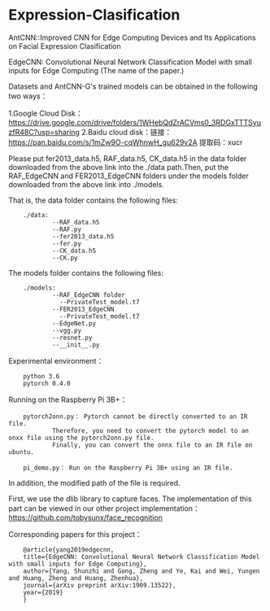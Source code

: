 # Expression-Clasification
AntCNN::Improved CNN for Edge Computing  Devices and Its Applications on Facial Expression  Clasification

EdgeCNN: Convolutional Neural Network Classification Model with small inputs for Edge Computing (The name of the paper.)

Datasets and AntCNN-G's trained models can be obtained in the following two ways：

1.Google Cloud Disk：https://drive.google.com/drive/folders/1WHebQdZrACVms0_3RDGxTTTSyuzfR48C?usp=sharing
2.Baidu cloud disk：链接：https://pan.baidu.com/s/1mZw9O-cqWhnwH_gu629v2A 
提取码：xucr 

Please put fer2013_data.h5, RAF_data.h5, CK_data.h5 in the data folder downloaded from the above link into the ./data path.Then, put the RAF_EdgeCNN and FER2013_EdgeCNN folders under the models folder downloaded from the above link into ./models.

That is, the data folder contains the following files: 
        
        ./data:         
                --RAF_data.h5          
                --RAF.py             
                --fer2013_data.h5             
                --fer.py
                --CK_data.h5         
                --CK.py
                
                
The models folder contains the following files: 

        ./models: 
                --RAF_EdgeCNN folder  
                  --PrivateTest_model.t7  
                --FER2013_EdgeCNN
                  --PrivateTest_model.t7
                --EdgeNet.py
                --vgg.py
                --resnet.py
                --__init__.py
        
Experimental environment：

        python 3.6
        pytorch 0.4.0
       
Running on the Raspberry Pi 3B+：
        
        pytorch2onn.py： Pytorch cannot be directly converted to an IR file. 
                Therefore, you need to convert the pytorch model to an onxx file using the pytorch2onn.py file.
                Finally, you can convert the onnx file to an IR file on ubuntu.
        
        pi_demo.py： Run on the Raspberry Pi 3B+ using an IR file.
In addition, the modified path of the file is required.

First, we use the dlib library to capture faces. The  implementation of this part can be viewed in our other project  implementation：https://github.com/tobysunx/face_recognition


Corresponding papers for this project：

        @article{yang2019edgecnn,
        title={EdgeCNN: Convolutional Neural Network Classification Model with small inputs for Edge Computing},
        author={Yang, Shunzhi and Gong, Zheng and Ye, Kai and Wei, Yungen and Huang, Zheng and Huang, Zhenhua},
        journal={arXiv preprint arXiv:1909.13522},
        year={2019}
        }
